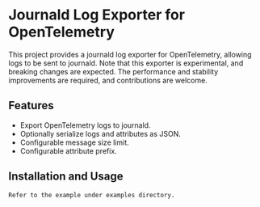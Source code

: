 # Journald Log Exporter for OpenTelemetry

This project provides a journald log exporter for OpenTelemetry, allowing logs to be sent to journald. Note that this exporter is experimental, and breaking changes are expected. The performance and stability improvements are required, and contributions are welcome.

## Features

- Export OpenTelemetry logs to journald.
- Optionally serialize logs and attributes as JSON.
- Configurable message size limit.
- Configurable attribute prefix.

## Installation and Usage

    Refer to the example under examples directory.
